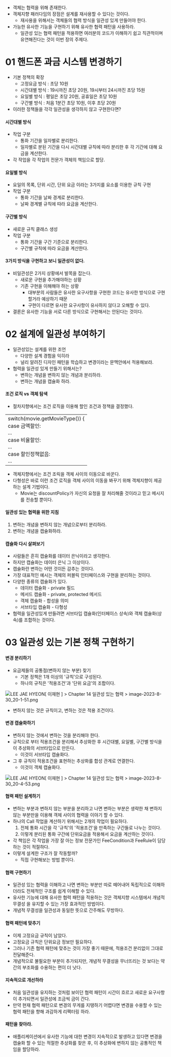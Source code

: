 - 객체는 협력을 위해 존재한다.
- 객체지향 패러다임의 장점은 설계를 재사용할 수 있다는 것이다.
    - 재사용을 위해서는 객체들의 협력 방식을 일관성 있게 만들어야 한다.
- 가능한 유사한 기능을 구현하기 위해 유사한 협력 패턴을 사용하라.
    - 일관성 있는 협력 패턴을 적용하면 여러분의 코드가 이해하기 쉽고 직관적이며 유연해진다는 것이 이번 장의 주제다.

# 01 핸드폰 과금 시스템 변경하기

- 기본 정책의 확장
    - 고정요금 방식 : 초당 10원
    - 시간대별 방식 : 19시까진 초당 20원, 19시부터 24시까진 초당 15원
    - 요일별 방식 : 평일은 초당 20원, 공휴일은 초당 10원
    - 구간별 방식 : 처음 1분간 초당 10원, 이후 초당 20원
- 이러한 정책들을 각각 일관성을 생각하지 않고 구현한다면?

#### 시간대별 방식

- 작업 구분
    - 통화 기간을 일자별로 분리한다.
    - 일자별로 분된 기간을 다시 시간대별 규칙에 따라 분리한 후 각 기간에 대해 요금을 계산한다.
- 각 작업을 각 작업의 전문가 객체의 책임으로 할당.

#### 요일별 방식

- 요일의 목록, 단위 시간, 단위 요금 이라는 3가지를 요소를 이용한 규칙 구현
- 작업 구분
    - 통화 기간을 날짜 경계로 분리한다.
    - 날짜 경계별 규칙에 따라 요금을 계산한다.

#### 구간별 방식

- 새로운 규칙 클래스 생성
- 작업 구분
    - 통화 기간을 구간 기준으로 분리한다.
    - 구간별 규칙에 따라 요금을 계산한다.

#### 3가지 방식을 구현하고 보니 일관성이 없다.

- 비일관성은 2가지 상황에서 발목을 잡는다.
    - 새로운 구현을 추가해야하는 상황
    - 기존 구현을 이해해야 하는 상황
        - 대부분의 사람들은 유사한 요구사항을 구현한 코드는 유사한 방식으로 구현할거라 예상하기 때문
        - 구현이 다르면 유사한 요구사항이 유사하지 않다고 오해할 수 있다.
- 결론은 유사한 기능을 서로 다른 방식으로 구현해서는 안된다는 것이다.

# 02 설계에 일관성 부여하기

- 일관성있는 설계를 위한 조언
    - 다양한 설계 경험을 익히라
    - 널리 알려진 디자인 패턴을 학습하고 변경이라는 문맥안에서 적용해보라.
- 협력을 일관성 있게 만들기 위해서는?
    - 변하는 개념을 변하지 않는 개념과 분리하라.
    - 변하는 개념을 캡슐화 하라.

#### 조건 로직 vs 객체 탐색

- 절차지향에서는 조건 로직을 이용해 할인 조건과 정책을 결정했다.

|   |
|---|
|switch(movie.getMovieType()) {<br>	case 금액할인:<br>		...<br> 	case 비율할인:<br>		... <br> 	case 할인정책없음:<br>		...|

  

- 객체지향에서는 조건 조릭을 객체 사이의 이동으로 바꾼다.
- 다형성은 바로 이런 조건 로직을 객체 사이의 이동을 봐꾸기 위해 객체지향이 제공하는 설계 기법이다.
    - Movie는 discountPolicy가 자신의 요청을 잘 처리해줄 것이라고 믿고 메시지를 전송할 뿐이다.

#### 일관성 있는 협력을 위한 지침

1. 변하는 개념을 변하지 않는 개념으로부터 분리하라.
2. 변하는 개념을 캡슐화하라.

#### 캡슐화 다시 살펴보기

- 사람들은 흔히 캡슐화를 데이터 은닉이라고 생각한다.
- 하지만 캡슐화는 데이터 은닉 그 이상이다.
- 캡슐화란 변하는 어떤 것이든 감추는 것이다.
- 가장 대표적인 예시는 객체의 퍼블릭 인터페이스와 구현을 분리하는 것이다.
- 다양한 종류의 캡슐화가 있다.
    - 데이터 캡슐화 - private 필드
    - 메서드 캡슐화 - private, protected 메서드
    - 객체 캡슐화 - 합성을 의미
    - 서브타입 캡슐화 - 다형성
- 협력을 일관성있게 만들려면 서브타입 캡슐화(인터페이스 상속)와 객체 캡슐화(상속)를 조합하는 것이다.

# 03 일관성 있는 기본 정책 구현하기

#### 변경 분리하기

- 요금제들의 공통점(변하지 않는 부분) 찾기
    - 기본 정책은 1개 이상의 '규칙'으로 구성된다.
    - 하나의 규칙은 '적용조건'과 '단위 요금'의 조합이다.

![](https://wiki.navercorp.com/download/attachments/1683023023/image-2023-8-30_20-1-51.png?version=1&modificationDate=1693393313000&api=v2 "LEE JAE HYEON[ 이재현 ] > Chapter 14 일관성 있는 협력 > image-2023-8-30_20-1-51.png")

- 변하지 않는 것은 규칙이고, 변하는 것은 적용 조건이다.

#### 변경 캡슐화하기

- 변하지 않는 것에서 변하는 것을 분리해야 한다.
- 규칙으로 부터 적용조건을 분리해서 추상화한 후 시간대별, 요일별, 구간별 방식을 이 추상화의 서브타입으로 만든다.
    - 이것이 서브타입 캡슐화다.
- 그 후 규칙이 적용조건을 표현하는 추상화를 합성 관계로 연결한다.
    - 이것이 객체 캡슐화다.

![](https://wiki.navercorp.com/download/attachments/1683023023/image-2023-8-30_20-4-53.png?version=1&modificationDate=1693393494000&api=v2 "LEE JAE HYEON[ 이재현 ] > Chapter 14 일관성 있는 협력 > image-2023-8-30_20-4-53.png")

#### 협력 패턴 설계하기

- 변하는 부분과 변하지 않는 부분을 분리하고 나면 변하는 부분은 생략한 채 변하지 않는 부분만을 이용해 객체 사이의 협력을 이야기 할 수 있다.
- 하나의 Call 작업을 계산하기 위해서는 2개의 작업이 필요하다.
    1. 전체 통화 시간을 각 '규칙'의 '적용조건'을 만족하는 구간들로 나누는 것이다.
    2. 이렇게 분리된 통화 구간에 단위요금을 적용해서 요금을 계산하는 것이다.
- 각 책임은 각 작업을 가장 잘 아는 정보 전문가인 FeeCondition과 FeeRule이 담당하는 것이 적절하다.
- 이렇게 설계한 구조가 잘 작동할까?
    - 직접 구현해보는 방법 뿐이다.

#### 협력 구현하기

- 일관성 있는 협력을 이해하고 나면 변하는 부분만 따로 떼어내어 독립적으로 이해하더라도 전체적인 구조를 쉽게 이해할 수 있다.
- 유사한 기능에 대해 유사한 협력 패턴을 적용하는 것은 객체지향 시스템에서 개념적 무결성 을 유지할 수 있는 가장 효과적인 방법이다.
- 개념적 무결성을 일관성과 동일한 뜻으로 간주해도 무방하다.

#### 협력 패턴에 맞추기

- 이제 고정요금 규칙이 남았다.
- 고정요금 규칙은 단위요금 정보만 필요하다.
- 그러나 기존 협력 패턴에 맞추는 것이 가장 좋기 때문에, 적용조건 분리없이 그대로 전달해준다.
- 개념적으로 불필요한 부분이 추가되지만, 개념적 무결성을 무너뜨리는 것 보다는 약간의 부조화를 수용하는 편이 더 낫다.

#### 지속적으로 개선하라

- 처음 일관성을 유지하는 것처럼 보이던 협력 패턴이 시간이 흐르고 새로운 요구사항이 추가되면서 일관성에 조금씩 금이 간다.
- 만약 현재 협력 패턴으로 변경의 무게를 지탱하기 어렵다면 변경을 수용할 수 있는 협력 패턴을 향해 과감하게 리팩터링 하라.

#### 패턴을 찾아라.

- 애플리케이션에서 유사한 기능에 대한 변경이 지속적으로 발생하고 있다면 변경을 캡슐화 할 수 있는 적절한 추상화를 찾은 후, 이 추상화에 변하지 않는 공통적인 책임을 할당하라.
